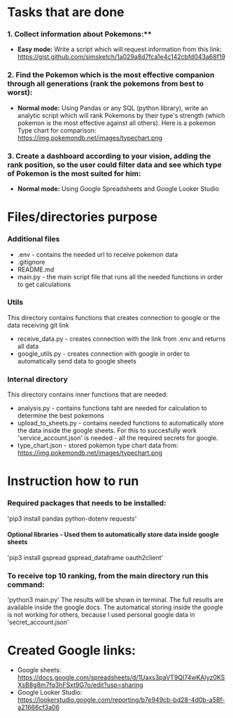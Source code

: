 # Tasks that are done
### 1. Collect information about Pokemons:**
- **Easy mode:** Write a script which will request information from this link: https://gist.github.com/simsketch/1a029a8d7fca1e4c142cbfd043a68f19
### 2. Find the Pokemon which is the most effective companion through all generations (rank the pokemons from best to worst):
- **Normal mode:** Using Pandas or any SQL (python library), write an analytic script which will rank Pokemons by their type's strength (which pokemon is the most effective against all others). Here is a pokemon Type chart for comparison: https://img.pokemondb.net/images/typechart.png
### 3. Create a dashboard according to your vision, adding the rank position, so the user could filter data and see which type of Pokemon is the most suited for him:
- **Normal mode:** Using Google Spreadsheets and Google Looker Studio


# Files/directories purpose
### Additional files
- .env - contains the needed url to receive pokemon data
- .gitignore
- README.md
- main.py - the main script file that runs all the needed functions in order to get calculations

### Utils
This directory contains functions that creates connection to google or the data receiving git link
- receive_data.py - creates connection with the link from .env and returns all data
- google_utils.py - creates connection with google in order to automatically send data to google sheets

### Internal directory
This directory contains inner functions that are needed:
- analysis.py - contains functions taht are needed for calculation to determine the best pokemons
- upload_to_sheets.py - contains needed functions to automatically store the data inside the google sheets. For this to succesfully work 'service_account.json' is needed - all the required secrets for google.
- type_chart.json - stored pokemon type chart data from: https://img.pokemondb.net/images/typechart.png

# Instruction how to run
### Required packages that needs to be installed:
'pip3 install pandas python-dotenv requests'
#### Optional libraries - Used them to automatically store data inside google sheets
'pip3 install gspread gspread_dataframe oauth2client'
### To receive top 10 ranking, from the main directory run this command:
'python3 main.py'
The results will be shown in terminal. The full results are available inside the google docs. The automatical storing inside the google is not working for others, because I used personal google data in 'secret_account.json'

# Created Google links:
- Google sheets: https://docs.google.com/spreadsheets/d/1Uaxs3paVT9QI74wKAlyz0KSXsB8g8m7fq3hFSxt9G7o/edit?usp=sharing
- Google Looker Studio: https://lookerstudio.google.com/reporting/b7e949cb-bd28-4d0b-a58f-a21666cf3a06
